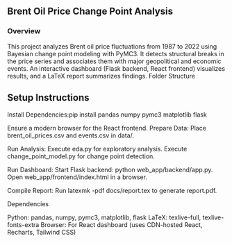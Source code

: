 ## Brent Oil Price Change Point Analysis

### Overview

This project analyzes Brent oil price fluctuations from 1987 to 2022 using Bayesian change point modeling with PyMC3. It detects structural breaks in the price series and associates them with major geopolitical and economic events. An interactive dashboard (Flask backend, React frontend) visualizes results, and a LaTeX report summarizes findings.
Folder Structure

## Setup Instructions

Install Dependencies:pip install pandas numpy pymc3 matplotlib flask

Ensure a modern browser for the React frontend.
Prepare Data:
Place brent_oil_prices.csv and events.csv in data/.

Run Analysis:
Execute eda.py for exploratory analysis.
Execute change_point_model.py for change point detection.

Run Dashboard:
Start Flask backend: python web_app/backend/app.py.
Open web_app/frontend/index.html in a browser.

Compile Report:
Run latexmk -pdf docs/report.tex to generate report.pdf.

Dependencies

Python: pandas, numpy, pymc3, matplotlib, flask
LaTeX: texlive-full, texlive-fonts-extra
Browser: For React dashboard (uses CDN-hosted React, Recharts, Tailwind CSS)

